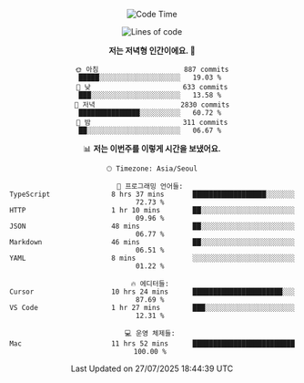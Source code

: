 <div align='center'>
 
<!--START_SECTION:waka-->
![Code Time](http://img.shields.io/badge/Code%20Time-4%2C508%20hrs%2015%20mins-blue)

![Lines of code](https://img.shields.io/badge/%EC%A0%80%EB%8A%94%20%EC%97%AC%ED%83%9C%EA%B9%8C%EC%A7%80%20-1.9%20million%20%EC%A4%84%EC%9D%98%20%EC%BD%94%EB%93%9C%EB%A5%BC%20%EC%9E%91%EC%84%B1%ED%96%88%EC%96%B4%EC%9A%94.-blue)

**저는 저녁형 인간이에요. 🦉** 

```text
🌞 아침                     887 commits         █████░░░░░░░░░░░░░░░░░░░░   19.03 % 
🌆 낮　                     633 commits         ███░░░░░░░░░░░░░░░░░░░░░░   13.58 % 
🌃 저녁                     2830 commits        ███████████████░░░░░░░░░░   60.72 % 
🌙 밤　                     311 commits         ██░░░░░░░░░░░░░░░░░░░░░░░   06.67 % 
```


📊 **저는 이번주를 이렇게 시간을 보냈어요.** 

```text
🕑︎ Timezone: Asia/Seoul

💬 프로그래밍 언어들: 
TypeScript               8 hrs 37 mins       ██████████████████░░░░░░░   72.73 % 
HTTP                     1 hr 10 mins        ██░░░░░░░░░░░░░░░░░░░░░░░   09.96 % 
JSON                     48 mins             ██░░░░░░░░░░░░░░░░░░░░░░░   06.77 % 
Markdown                 46 mins             ██░░░░░░░░░░░░░░░░░░░░░░░   06.51 % 
YAML                     8 mins              ░░░░░░░░░░░░░░░░░░░░░░░░░   01.22 % 

🔥 에디터들: 
Cursor                   10 hrs 24 mins      ██████████████████████░░░   87.69 % 
VS Code                  1 hr 27 mins        ███░░░░░░░░░░░░░░░░░░░░░░   12.31 % 

💻 운영 체제들: 
Mac                      11 hrs 52 mins      █████████████████████████   100.00 % 
```


 Last Updated on 27/07/2025 18:44:39 UTC
<!--END_SECTION:waka-->
 </div>
<!---
Emewjin/Emewjin is a ✨ special ✨ repository because its `README.md` (this file) appears on your GitHub profile.
You can click the Preview link to take a look at your changes.
--->
